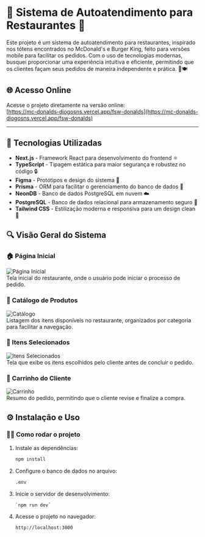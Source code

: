 # 🍔 Sistema de Autoatendimento para Restaurantes 🍟

Este projeto é um sistema de autoatendimento para restaurantes, inspirado nos tótens encontrados no McDonald's e Burger King, feito para versões mobile para facilitar os pedidos. Com o uso de tecnologias modernas, busquei proporcionar uma experiência intuitiva e eficiente, permitindo que os clientes façam seus pedidos de maneira independente e prática. 📱🍽️

## 🌐 Acesso Online

Acesse o projeto diretamente na versão online:  
[https://mc-donalds-diogosns.vercel.app/fsw-donalds](https://mc-donalds-diogosns.vercel.app/fsw-donalds)

---

## 🚀 Tecnologias Utilizadas

- **Next.js** - Framework React para desenvolvimento do frontend ⚛️
- **TypeScript** - Tipagem estática para maior segurança e robustez no código 🔒
- **Figma** - Protótipos e design do sistema 🎨
- **Prisma** - ORM para facilitar o gerenciamento do banco de dados 💾
- **NeonDB** - Banco de dados PostgreSQL em nuvem ☁️
- **PostgreSQL** - Banco de dados relacional para armazenamento seguro 🔐
- **Tailwind CSS** - Estilização moderna e responsiva para um design clean 💅

## 🔍 Visão Geral do Sistema

### 🏠 Página Inicial
![Página Inicial](imagensRead/1.png)  
Tela inicial do restaurante, onde o usuário pode iniciar o processo de pedido.

### 🍕 Catálogo de Produtos
![Catálogo](imagensRead/2.png)  
Listagem dos itens disponíveis no restaurante, organizados por categoria para facilitar a navegação.

### 🛒 Itens Selecionados
![Itens Selecionados](imagensRead/3.png)  
Tela que exibe os itens escolhidos pelo cliente antes de concluir o pedido.

### 🧾 Carrinho do Cliente
![Carrinho](imagensRead/4.png)  
Resumo do pedido, permitindo que o cliente revise e finalize a compra.

## ⚙️ Instalação e Uso

### 🏃‍♂️ Como rodar o projeto

1. Instale as dependências:  
   ```sh
   npm install
2. Configure o banco de dados no arquivo:  
   ```sh
   .env

3. Inicie o servidor de desenvolvimento:
   ```sh
   `npm run dev`
   
5. Acesse o projeto no navegador:
    ```sh  
   http://localhost:3000

